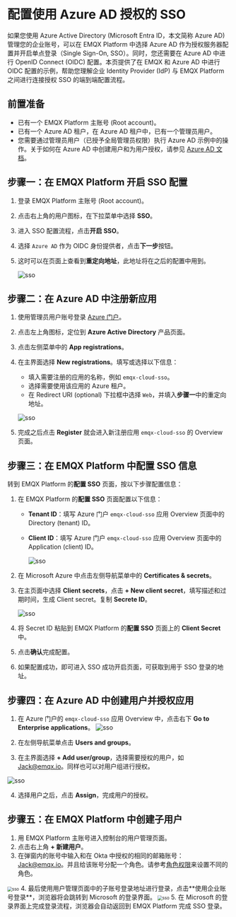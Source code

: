 # 配置使用 Azure AD 授权的 SSO

如果您使用 Azure Active Directory (Microsoft Entra ID，本文简称 Azure AD) 管理您的企业账号，可以在 EMQX Platform 中选择 Azure AD 作为授权服务器配置并开启单点登录（Single Sign-On, SSO）。同时，您还需要在 Azure AD 中进行 OpenID Connect (OIDC) 配置。本页提供了在 EMQX 和 Azure AD 中进行 OIDC 配置的示例，帮助您理解企业 Identity Provider (IdP) 与 EMQX Platform 之间进行连接授权 SSO 的端到端配置流程。

## 前置准备
- 已有一个 EMQX Platform 主账号 (Root account)。
- 已有一个 Azure AD 租户，在 Azure AD 租户中，已有一个管理员用户。
- 您需要通过管理员用户（已授予全局管理员权限）执行 Azure AD 示例中的操作。关于如何在 Azure AD 中创建用户和为用户授权，请参见 [Azure AD 文档](https://learn.microsoft.com/zh-cn/azure/active-directory/fundamentals/)。

## 步骤一：在 EMQX Platform 开启 SSO 配置

1. 登录 EMQX Platform 主账号 (Root account)。

2. 点击右上角的用户图标，在下拉菜单中选择 **SSO**。

3. 进入 SSO 配置流程，点击**开启 SSO**。

4. 选择 `Azure AD` 作为 OIDC 身份提供者，点击**下一步**按钮。

5. 这时可以在页面上查看到**重定向地址**，此地址将在之后的配置中用到。
   
   ![sso](./_assets/sso1.png)


## 步骤二：在 Azure AD 中注册新应用
1. 使用管理员用户账号登录 [Azure 门户](https://portal.azure.com/#home)。

2. 点击左上角图标，定位到 **Azure Active Directory** 产品页面。

3. 点击左侧菜单中的 **App registrations**。

4. 在主界面选择 **New registrations**。填写或选择以下信息：

   - 填入需要注册的应用的名称，例如 `emqx-cloud-sso`。
   - 选择需要使用该应用的 Azure 租户。
   - 在 Redirect URI (optional) 下拉框中选择 `Web`，并填入**步骤一**中的重定向地址。

   ![sso](./_assets/azure_1.png)

5. 完成之后点击 **Register** 就会进入新注册应用 `emqx-cloud-sso` 的 Overview 页面。

## 步骤三：在 EMQX Platform 中配置 SSO 信息

转到 EMQX Platform 的**配置 SSO** 页面，按以下步骤配置信息：

1. 在 EMQX Platform 的**配置 SSO** 页面配置以下信息：

   - **Tenant ID**：填写 Azure 门户 `emqx-cloud-sso` 应用 Overview 页面中的 Directory (tenant) ID。

   - **Client ID**：填写 Azure 门户 `emqx-cloud-sso` 应用 Overview 页面中的 Application (client) ID。

     ![sso](./_assets/azure_2.png)

2. 在 Microsoft Azure 中点击左侧导航菜单中的 **Certificates & secrets**。

2. 在主页面中选择 **Client secrets**，点击 **+ New client secret**，填写描述和过期时间，生成 Client secret。复制 **Secrete ID**。

     ![sso](./_assets/azure_3.png)

3. 将 Secret ID 粘贴到 EMQX Platform 的**配置 SSO** 页面上的 **Client Secret** 中。

4. 点击**确认**完成配置。

5. 如果配置成功，即可进入 SSO 成功开启页面，可获取到用于 SSO 登录的地址。

## 步骤四：在 Azure AD 中创建用户并授权应用
1. 在 Azure 门户的 `emqx-cloud-sso` 应用 Overview 中，点击右下 **Go to Enterprise applications**。
    ![sso](./_assets/azure_4.png)

2. 在左侧导航菜单点击 **Users and groups**。

3. 在主界面选择 **+ Add user/group**，选择需要授权的用户，如 Jack@emqx.io。同样也可以对用户组进行授权。

  <img src="./_assets/azure_5.png" alt="sso"  />

4. 选择用户之后，点击 **Assign**，完成用户的授权。

## 步骤五：在 EMQX Platform 中创建子用户
1. 用 EMQX Platform 主账号进入控制台的用户管理页面。
2. 点击右上角 **+ 新建用户**。
3. 在弹窗内的账号中输入和在 Okta 中授权的相同的邮箱账号： Jack@emqx.io。并且给该账号分配一个角色。请参考[角色权限](./role.md)来设置不同的角色。
 <img src="./_assets/sso3.png" alt="sso" style="zoom:67%;" />
4. 最后使用用户管理页面中的子账号登录地址进行登录，点击**使用企业账号登录**，浏览器将会跳转到 Microsoft 的登录界面。
<img src="./_assets/sso4.png" alt="sso" style="zoom:67%;" />
5. 在 Microsoft 的登录界面上完成登录流程，浏览器会自动返回到 EMQX Platform 完成 SSO 登录。


